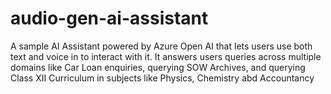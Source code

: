 # audio-gen-ai-assistant
A sample AI Assistant powered by Azure Open AI that lets users use both text and voice in to interact with it. It answers users queries across multiple domains like Car Loan enquiries, querying SOW Archives, and querying Class XII Curriculum in subjects like Physics, Chemistry abd Accountancy
